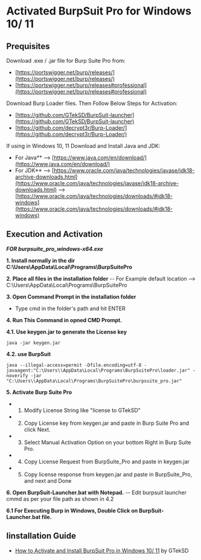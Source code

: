 # Activated BurpSuit Pro for Windows 10/ 11


Prequisites
------------

Download .exe / .jar file for Burp Suite Pro from:
- [https://portswigger.net/burp/releases/](https://portswigger.net/burp/releases/)
- [https://portswigger.net/burp/releases#professional](https://portswigger.net/burp/releases#professional)
	
Download Burp Loader files. Then Follow Below Steps for Activation:
- [https://github.com/GTekSD/BurpSuit-launcher](https://github.com/GTekSD/BurpSuit-launcher)
- [https://github.com/decrypt3r/Burp-Loader/](https://github.com/decrypt3r/Burp-Loader/)
	
If using in Windows 10, 11 Download and Install Java and JDK:
- For Java** --> [https://www.java.com/en/download/](https://www.java.com/en/download/)
- For JDK**  --> [https://www.oracle.com/java/technologies/javase/jdk18-archive-downloads.html](https://www.oracle.com/java/technologies/javase/jdk18-archive-downloads.html) 
	     --> [https://www.oracle.com/java/technologies/downloads/#jdk18-windows](https://www.oracle.com/java/technologies/downloads/#jdk18-windows)



Execution and Activation
------------
	
***FOR burpsuite_pro_windows-x64.exe***
	
**1. Install normally in the dir C:\Users\\AppData\Local\Programs\BurpSuitePro**
	
**2. Place all files in the installation folder**
-- For Example default location --> C:\Users\\AppData\Local\Programs\BurpSuitePro
	
**3. Open Command Prompt in the installation folder**
- Type cmd in the folder's path and hit ENTER
	
**4. Run This Command in opned CMD Prompt.**
		
**4.1. Use keygen.jar to generate the License key**
```
java -jar keygen.jar
```
	
**4.2. use BurpSuit**
```
java --illegal-access=permit -Dfile.encoding=utf-8 -javaagent:"C:\Users\\AppData\Local\Programs\BurpSuitePro\loader.jar" -noverify -jar "C:\Users\\AppData\Local\Programs\BurpSuitePro\burpsuite_pro.jar"
```

**5. Activate Burp Suite Pro**
- 1. Modify License String like "license to GTekSD"
- 2. Copy License key from keygen.jar and paste in Burp Suite Pro and click Next.
- 3. Select Manual Activation Option on your bottom Right in Burp Suite Pro.
- 4. Copy License Request from BurpSuite_Pro and paste in keygen.jar
- 5. Copy license response from keygen.jar and paste in BurpSuite_Pro, and next and Done
	
**6. Open BurpSuit-Launcher.bat with Notepad.**
-- Edit burpsuit launcher cmmd as per your file path as shown in 4.2
	
**6.1 For Executing Burp in Windows, Double Click on BurpSuit-Launcher.bat file.**


Iinstallation Guide
---------------
- [How to Activate and Install BurpSuit Pro in Windows 10/ 11](https://www.youtube.com/gteksd) by GTekSD
